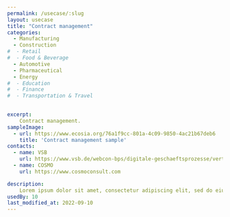 ```yaml
---
permalink: /usecase/:slug
layout: usecase
title: "Contract management"
categories: 
  - Manufacturing
  - Construction
#  - Retail
#  - Food & Beverage
  - Automotive
  - Pharmaceutical
  - Energy
#  - Education
#  - Finance
#  - Transportation & Travel
 

excerpt: 
    Contract management.
sampleImage: 
  - url: https://www.ecosia.org/76a1f9cc-801a-4c09-9850-4ac21b67deb6 
    title: 'Contract management sample'
contacts: 
  - name: VSB
    url: https://www.vsb.de/webcon-bps/digitale-geschaeftsprozesse/vertragsverwaltung.html
  - name: COSMO
    url: https://www.cosmoconsult.com

description:
    Lorem ipsum dolor sit amet, consectetur adipiscing elit, sed do eiusmod tempor incididunt ut labore et dolore magna aliqua. Ut enim ad minim veniam, quis nostrud exercitation ullamco laboris nisi ut aliquip ex ea commodo consequat. Duis aute irure dolor in reprehenderit in voluptate velit esse cillum dolore eu fugiat nulla pariatur. Excepteur sint occaecat cupidatat non proident, sunt in culpa qui officia deserunt mollit anim id est laborum.
usedBy: 10
last_modified_at: 2022-09-10
---
```


